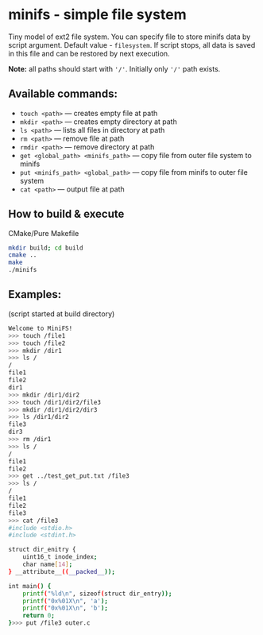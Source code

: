 # minifs - simple file system

Tiny model of ext2 file system. You can specify file to store minifs data by script argument. Default value - `filesystem`. If script stops, all data is saved in this file and can be restored by next execution. 

**Note:** all paths should start with `'/'`. Initially only `'/'` path exists.

## Available commands:

- `touch <path>` — creates empty file at path
- `mkdir <path>` — creates empty directory at path
- `ls <path>` — lists all files in directory at path
- `rm <path>` — remove file at path
- `rmdir <path>` — remove directory at path
- `get <global_path> <minifs_path>` — copy file from outer file system to minifs
- `put <minifs_path> <global_path>` — copy file from minifs to outer file system
- `cat <path>` — output file at path

## How to build & execute

CMake/Pure Makefile

```bash
mkdir build; cd build
cmake ..
make
./minifs
```

## Examples:

(script started at build directory)

```bash
Welcome to MiniFS!
>>> touch /file1
>>> touch /file2
>>> mkdir /dir1
>>> ls /
/
file1
file2
dir1
>>> mkdir /dir1/dir2
>>> touch /dir1/dir2/file3
>>> mkdir /dir1/dir2/dir3
>>> ls /dir1/dir2
file3
dir3
>>> rm /dir1
>>> ls /
/
file1
file2
>>> get ../test_get_put.txt /file3
>>> ls /
/
file1
file2
file3
>>> cat /file3
#include <stdio.h>
#include <stdint.h>

struct dir_enitry {
    uint16_t inode_index;
    char name[14];
} __attribute__((__packed__));

int main() {
    printf("%ld\n", sizeof(struct dir_entry));
    printf("0x%01X\n", 'a');
    printf("0x%01X\n", 'b');
    return 0;
}>>> put /file3 outer.c
```

